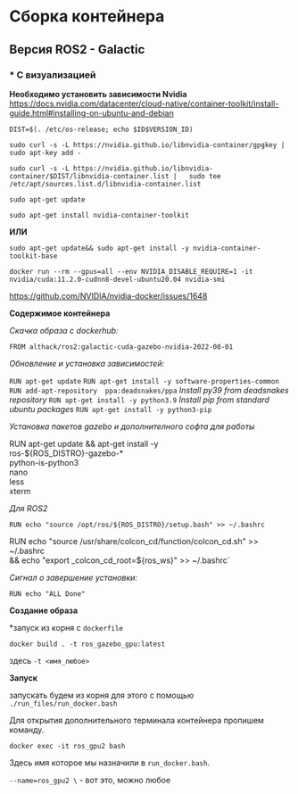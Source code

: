 # Сборка контейнера

## Версия ROS2 - Galactic

### *  C визуализацией

**Необходимо установить зависимости Nvidia**
https://docs.nvidia.com/datacenter/cloud-native/container-toolkit/install-guide.html#installing-on-ubuntu-and-debian

`DIST=$(. /etc/os-release; echo $ID$VERSION_ID)`

`sudo curl -s -L https://nvidia.github.io/libnvidia-container/gpgkey |   sudo apt-key add -`

`sudo curl -s -L https://nvidia.github.io/libnvidia-container/$DIST/libnvidia-container.list |   sudo tee /etc/apt/sources.list.d/libnvidia-container.list`


`sudo apt-get update`

`sudo apt-get install nvidia-container-toolkit`

**ИЛИ**

`sudo apt-get update&& sudo apt-get install -y nvidia-container-toolkit-base`

`docker run --rm --gpus=all --env NVIDIA_DISABLE_REQUIRE=1 -it nvidia/cuda:11.2.0-cudnn8-devel-ubuntu20.04 nvidia-smi`

https://github.com/NVIDIA/nvidia-docker/issues/1648

**Содержимое контейнера**

*Скачка образа с dockerhub:*

`FROM althack/ros2:galactic-cuda-gazebo-nvidia-2022-08-01`

*Обновление и установка зависимостей:*

`RUN apt-get update`
`RUN apt-get install -y software-properties-common`
`RUN add-apt-repository  ppa:deadsnakes/ppa`
*Install py39 from deadsnakes repository*
`RUN apt-get install -y python3.9`
*Install pip from standard ubuntu packages*
`RUN apt-get install -y python3-pip`

*Установка пакетов gazebo и дополнителного софта для работы*

RUN apt-get update && apt-get install -y \
    ros-${ROS_DISTRO}-gazebo-* \
    python-is-python3 \
    nano \
    less \
    xterm

*Для ROS2*

`RUN echo "source /opt/ros/${ROS_DISTRO}/setup.bash" >> ~/.bashrc`

RUN echo "source /usr/share/colcon_cd/function/colcon_cd.sh" >> ~/.bashrc \
    && echo "export _colcon_cd_root=${ros_ws}" >> ~/.bashrc`
    
*Сигнал о завершение установки:*

`RUN echo "ALL Done"`


**Создание образа**

*запуск из корня с `dockerfile`

`docker build . -t ros_gazebo_gpu:latest`

здесь `-t <имя_любое>`

**Запуск**

запускать будем из корня для этого с помощью `./run_files/run_docker.bash` 

Для открытия дополнительного терминала контейнера пропишем команду.

`docker exec -it ros_gpu2 bash`

Здесь имя которое мы назначили в `run_docker.bash`.

`--name=ros_gpu2 \` - вот это, можно любое

